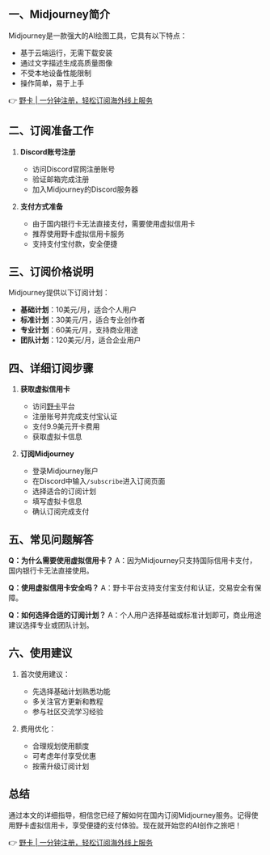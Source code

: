 ## 一、Midjourney简介

Midjourney是一款强大的AI绘图工具，它具有以下特点：
- 基于云端运行，无需下载安装
- 通过文字描述生成高质量图像
- 不受本地设备性能限制
- 操作简单，易于上手

👉 [野卡 | 一分钟注册，轻松订阅海外线上服务](https://bit.ly/bewildcard)

## 二、订阅准备工作

1. **Discord账号注册**
   - 访问Discord官网注册账号
   - 验证邮箱完成注册
   - 加入Midjourney的Discord服务器

2. **支付方式准备**
   - 由于国内银行卡无法直接支付，需要使用虚拟信用卡
   - 推荐使用野卡虚拟信用卡服务
   - 支持支付宝付款，安全便捷

## 三、订阅价格说明

Midjourney提供以下订阅计划：
- **基础计划**：10美元/月，适合个人用户
- **标准计划**：30美元/月，适合专业创作者
- **专业计划**：60美元/月，支持商业用途
- **团队计划**：120美元/月，适合企业用户

## 四、详细订阅步骤

1. **获取虚拟信用卡**
   - 访问[野卡](https://bit.ly/bewildcard)平台
   - 注册账号并完成支付宝认证
   - 支付9.9美元开卡费用
   - 获取虚拟卡信息

2. **订阅Midjourney**
   - 登录Midjourney账户
   - 在Discord中输入`/subscribe`进入订阅页面
   - 选择适合的订阅计划
   - 填写虚拟卡信息
   - 确认订阅完成支付

## 五、常见问题解答

**Q：为什么需要使用虚拟信用卡？**
A：因为Midjourney只支持国际信用卡支付，国内银行卡无法直接使用。

**Q：使用虚拟信用卡安全吗？**
A：野卡平台支持支付宝支付和认证，交易安全有保障。

**Q：如何选择合适的订阅计划？**
A：个人用户选择基础或标准计划即可，商业用途建议选择专业或团队计划。

## 六、使用建议

1. 首次使用建议：
   - 先选择基础计划熟悉功能
   - 多关注官方更新和教程
   - 参与社区交流学习经验

2. 费用优化：
   - 合理规划使用额度
   - 可考虑年付享受优惠
   - 按需升级订阅计划

## 总结

通过本文的详细指导，相信您已经了解如何在国内订阅Midjourney服务。记得使用野卡虚拟信用卡，享受便捷的支付体验。现在就开始您的AI创作之旅吧！

👉 [野卡 | 一分钟注册，轻松订阅海外线上服务](https://bit.ly/bewildcard)